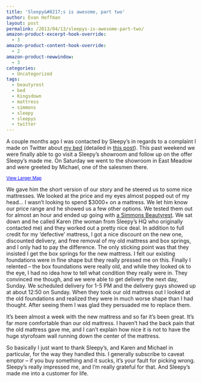 ```yaml
---
title: 'Sleepy&#8217;s is awesome, part two'
author: Evan Hoffman
layout: post
permalink: /2013/04/13/sleepys-is-awesome-part-two/
amazon-product-excerpt-hook-override:
  - 3
amazon-product-content-hook-override:
  - 2
amazon-product-newwindow:
  - 3
categories:
  - Uncategorized
tags:
  - beautyrest
  - bed
  - Kingsdown
  - mattress
  - simmons
  - sleepy
  - sleepys
  - twitter
---
```

A couple months ago I was contacted by Sleepy&#8217;s in regards to a complaint I made on Twitter about <a href="http://thesleephq.com/shop/sleep-to-live-kingsdown-600-series/" onclick="_gaq.push(['_trackEvent', 'outbound-article', 'http://thesleephq.com/shop/sleep-to-live-kingsdown-600-series/', 'my bed']);" >my bed</a> (detailed in <a href="http://www.evanhoffman.com/evan/?p=2137" onclick="_gaq.push(['_trackEvent', 'outbound-article', 'http://www.evanhoffman.com/evan/?p=2137', 'this post']);" >this post</a>). This past weekend we were finally able to go visit a Sleepy&#8217;s showroom and follow up on the offer Sleepy&#8217;s made me. On Saturday we went to the showroom in East Meadow and were greeted by Michael, one of the salesmen there. 

  
<small><a href="https://maps.google.com/maps?f=d&source=embed&saddr=&daddr=Hempstead+Bethpage+Turnpike&hl=en&geocode=FaRsbQIdb4-e-w&sll=40.725576,-73.494447&sspn=0.002736,0.006512&t=m&gl=us&mra=mr&ie=UTF8&z=17" onclick="_gaq.push(['_trackEvent', 'outbound-article', 'https://maps.google.com/maps?f=d&source=embed&saddr=&daddr=Hempstead+Bethpage+Turnpike&hl=en&geocode=FaRsbQIdb4-e-w&sll=40.725576,-73.494447&sspn=0.002736,0.006512&t=m&gl=us&mra=mr&ie=UTF8&z=17', 'View Larger Map']);"  style="color:#0000FF;text-align:left">View Larger Map</a></small>

We gave him the short version of our story and he steered us to some nice mattresses. We looked at the price and my eyes almost popped out of my head&#8230; I wasn&#8217;t looking to spend $3000+ on a mattress. We let him know our price range and he showed us a few other options. We tested them out for almost an hour and ended up going with <a href="http://www.sleepys.com/en/Simmons-Beautyrest-Recharge-Shakespeare-Luxury-Plush-Mattress_103554/" onclick="_gaq.push(['_trackEvent', 'outbound-article', 'http://www.sleepys.com/en/Simmons-Beautyrest-Recharge-Shakespeare-Luxury-Plush-Mattress_103554/', 'a Simmons Beautyrest']);" >a Simmons Beautyrest</a>. We sat down and he called Karen (the woman from Sleepy&#8217;s HQ who originally contacted me) and they worked out a pretty nice deal. In addition to full credit for my &#8216;defective&#8217; mattress, I got a nice discount on the new one, discounted delivery, and free removal of my old mattress and box springs, and I only had to pay the difference. The only sticking point was that they insisted I get the box springs for the new mattress. I felt our existing foundations were in fine shape but they really pressed me on this. Finally I relented &#8211; the box foundations were really old, and while they looked ok to the eye, I had no idea how to tell what condition they really were in. They convinced me though, and we were able to get delivery the next day, Sunday. We scheduled delivery for 1-5 PM and the delivery guys showed up at about 12:50 on Sunday. When they took our old mattress out I looked at the old foundations and realized they were in much worse shape than I had thought. After seeing them I was glad they persuaded me to replace them.

It&#8217;s been almost a week with the new mattress and so far it&#8217;s been great. It&#8217;s far more comfortable than our old mattress. I haven&#8217;t had the back pain that the old mattress gave me, and I can&#8217;t explain how nice it is not to have the huge styrofoam wall running down the center of the mattress.

So basically I just want to thank Sleepy&#8217;s, and Karen and Michael in particular, for the way they handled this. I generally subscribe to caveat emptor &#8211; if you buy something and it sucks, it&#8217;s your fault for picking wrong. Sleepy&#8217;s really impressed me, and I&#8217;m really grateful for that. And Sleepy&#8217;s made me into a customer for life.